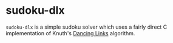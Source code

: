 sudoku-dlx
======
`sudoku-dlx` is a simple sudoku solver which uses a fairly direct C
implementation of Knuth's
[Dancing Links](https://en.wikipedia.org/wiki/Dancing_Links) algorithm. 
